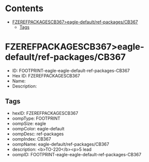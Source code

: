 



Contents
========

* [FZEREFPACKAGESCB367>eagle-default/ref-packages/CB367](#fzerefpackagescb367eagle-defaultref-packagescb367)
	* [Tags](#tags)

# FZEREFPACKAGESCB367>eagle-default/ref-packages/CB367

- ID: FOOTPRINT-eagle-eagle-default-ref-packages-CB367
- Hex ID: FZEREFPACKAGESCB367
- Name: 
- Description: 

## Tags

- hexID: FZEREFPACKAGESCB367
- oompType: FOOTPRINT
- oompSize: eagle
- oompColor: eagle-default
- oompDesc: ref-packages
- oompIndex: CB367
- oompName: eagle-default/ref-packages/CB367
- description: &lt;b&gt;TO-220&lt;/b&gt;&lt;p&gt;5 lead
- oompID: FOOTPRINT-eagle-eagle-default-ref-packages-CB367

